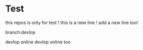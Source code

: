 # Test
this repos is only for test !
this is a new line !
add a new line too!

branch:devlop


devlop online
devlop online too

